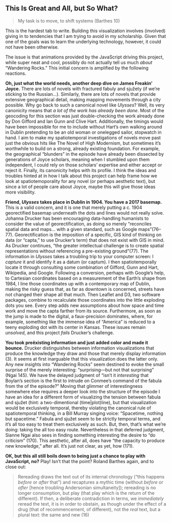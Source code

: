 ## This Is Great and All, but So What?

>My task is to move, to shift systems (Barthes 10)

This is the hardest tab to write. Building this visualization
involves (involved) giving in to tendencies that I am trying to avoid in my
scholarship. Given that one of the goals was to learn the underlying
technology, however, it could not have been otherwise.

The issue is that animations provided by the JavaScript driving this project,
while super neat and cool, possibly do not actually tell us much _about_
“Wandering Rocks.” This initial concern is amplified by the following
reactions.

**Oh, just what the world needs, another deep dive on James Freakin’ Joyce.**
    There are lots of novels with fractured fabuly and sjužety (if we’re
    sticking to the Russian…). Similarly, there are lots of novels that provide
    extensive geographical detail, making mapping movements through a city
    possible. Why go back to such a canonical novel like _Ulysses_? Well, its
    very canonicity means that _a lot of the work has already been done_. Most
    of the geocoding for this section was just double-checking the work already
    done by Don Gifford and Ian Gunn and Clive Hart. Additionally, the timings
    would have been impossible for me to include without Hart’s own walking
    around in Dublin pretending to be an old woman or onelegged sailor,
    stopwatch in hand. I aim to make my spatiotemporal investigations of novels
    move past just the obvious hits like The Novel of High Modernism, but
    sometimes it’s worthwhile to build on a strong, already existing
    foundation. For example, the geographical “blunders” in the episode have
    already been dissected by generations of Joyce scholars, meaning when I
    stumbled upon them independent, I could rely on those scholars’ expertise
    and either accept or reject it. Finally, its canonicity helps with its
    profile.  I think the ideas and troubles hinted at in how I talk about this
    project can help frame how we look at spatiotemoporality for any novel (or
    perhaps aesthetic text), but since a lot of people care about Joyce, maybe
    this will give those ideas more visibility.

**Friend, _Ulysses_ takes place in Dublin in 1904. You have a 2017 basemap.**
    This is a valid concern, and it is one that merely putting a c.  1904
    georectified basemap underneath the dots and lines would not really solve.
    Johanna Drucker has been encouraging data-handling humanists to consider
    the value of georectification, as doing so merely “reconciles spatial data
    and maps… with a given standard, such as Google maps”(76–77).
    Georectification is the imposition of a specific, GIS kind of thinking on
    data (or “capta,” to use Drucker’s term) that does not exist with GIS in
    mind. As Drucker continues, “the greater intellectual challenge is to
    create spatial representations without referencing a pre-existing
    ground”(77). The information in _Ulysses_ takes a troubling trip to your
    computer screen: I _capture_ it and identify it as a datum (or captum).  I
    then spatiotemporally locate it through consulting some combination of
    Gifford, Gunn and Hart, Wikipedia, and Google. Following a conversion,
    perhaps with Google’s help, to Cartesian coordinates based on a measurement
    of the Earth’s shape from 1984, I line those coordinates up with a
    contemporary map of Dublin, making the risky guess that, as far as downtown
    is concerned, streets have not changed their shape all that much. Then
    Leaflet and D3, two software packages, combine to recalculate those
    coordinates into the little exploding dots you see. Every step adds new
    assumptions about how space and time work and move the capta farther from
    its source.  Furthermore, as soon as the jump is made to the digital, a
    faux-precision dominates, where, for example, something like the immense
    idea of “America” is reduced to a teeny exploding dot with its center in
    Kansas. These issues remain _unsolved_, and this project _fails_ Drucker’s
    challenge.

**You took preëxisting information and just added color and made it bounce.**
    Drucker distinguishes between information visualizations that produce the
    knowledge they draw and those that merely display information (3). It seems
    at first inarguable that this visualization does the latter only. Any new
    insights into “Wandering Rocks” seem destined to evoke the small surprise
    of the merely interesting: “surprising—but not that surprising” (Ngai 145).
    We have the delayed judgment of “isn’t it _interesting_ that Boylan’s
    section is the first to intrude on Conmee’s command of the fabula from the
    of the episode?” Moving that glimmer of interestingness somewhere else
    requires a deeper look into the structure of the episode I have an idea for
    a different form of visualizing the tension between fabula and sjužet
    (hint: a two-dimentional (time|plot)line), but that visualization would be
    exclusively temporal, thereby violating the canonical rule of
    spatiotemporal thinking, in a Bill Murray singing voice: “Spacetime,
    nothing but spacetime.” Fabula and sjužet seem to be strictly temporal
    terms, and it’s all too easy to treat them exclusively as such. But, then,
    that’s what we’re doing: taking the all too easy route. Nevertheless in
    that deferred judgment, Sianne Ngai also sees in finding something
    interesting the desire to “do criticism” (170). This aesthetic, after all,
    does have “the capacity to produce new knowledge,” after all. It’s just not
    clear, as yet, how (171).

**OK, but this all still boils down to being just a chance to play with
    JavaScript, no?** Play! Isn’t that the point? Roland Barthes again, and to close
    out:

> Rereading draws the text out of its internal chronology (“this happens
> _before_ or _after_ that”) and recaptures a mythic time (without _before_ or
> _after_ [hence troubling Andersonian simultaneity]); rereading is no longer
> consumption, but play (that play which is the return of the different). If
> then, a deliberate contradiction in terms, we _immediately_ reread the text,
> it is in order to obstain, as though under the effect of a drug (that of
> recommencement, of different), not the _real_ text, but a plural text: the
> same and new (16)
